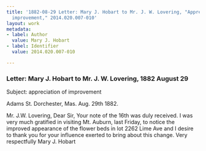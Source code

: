 ```yaml
---
title: '1882-08-29 Letter: Mary J. Hobart to Mr. J. W. Lovering, "Appreciation of
  improvement," 2014.020.007-010'
layout: work
metadata:
- label: Author
  value: Mary J. Hobart
- label: Identifier
  value: 2014.020.007-010

---
```

<div class="pages">
<div id="page-1485688">
<h3><a name="page-1485688">Letter: Mary J. Hobart to Mr. J. W. Lovering, 1882 August 29</a></h3>
<div class="page-content">
<p>Subject:  appreciation of improvement</p>
<p>Adams St. Dorchester, Mas.<span class='line-break'> </span>Aug. 29th 1882.</p>
<p>Mr. J.W. Lovering,<span class='line-break'> </span>Dear Sir,<span class='line-break'> </span>Your note of <span class='line-break'> </span>the 16th was duly received.  <span class='line-break'> </span>I was very much gratified in <span class='line-break'> </span>visiting Mt. Auburn, last Friday, to<span class='line-break'> </span>notice the improved appearance of <span class='line-break'> </span>the flower beds in lot 2262 Lime Ave<span class='line-break'> </span>and I desire to thank you for your <span class='line-break'> </span>influence exerted to bring about this <span class='line-break'> </span>change.<span class='line-break'> </span>Very respectfully<span class='line-break'> </span>Mary J. Hobart</p>
</div>
</div>
<br />
</div>
